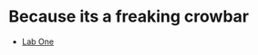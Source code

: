 <h1>Because its a freaking crowbar</h1>

<ul>
    <li><a href="lab1/index.html">Lab One</a></li>
</ul>